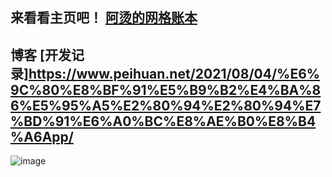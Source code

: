 ## 来看看主页吧！ [阿烫的网格账本](https://fishnet.peihuan.net/index.html)
## 博客 [开发记录]https://www.peihuan.net/2021/08/04/%E6%9C%80%E8%BF%91%E5%B9%B2%E4%BA%86%E5%95%A5%E2%80%94%E2%80%94%E7%BD%91%E6%A0%BC%E8%AE%B0%E8%B4%A6App/

![image](https://user-images.githubusercontent.com/27762147/128225852-2b1556e6-5e2a-4c2d-ad72-ecfa89f0b416.png)
